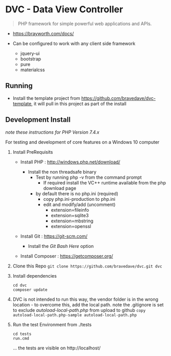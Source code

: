 # DVC - Data View Controller
> PHP framework for simple powerful web applications and APIs.

* https://brayworth.com/docs/

* Can be configured to work with any client side framework
  * jquery-ui
  * bootstrap
  * pure
  * materialcss

## Running
* Install the template project from https://github.com/bravedave/dvc-template, it will pull in this project as part of the install


## Development Install
  _note these instructions for PHP Version 7.4.x_

For testing and development of core features on a Windows 10 computer
1. Install PreRequisits
   * Install PHP : http://windows.php.net/download/
     * Install the non threadsafe binary
       * Test by running php -v from the command prompt
         * If required install the VC++ runtime available from the php download page
       * by default there is no php.ini (required)
         * copy php.ini-production to php.ini
         * edit and modify/add (uncomment)
           * extension=fileinfo
           * extension=sqlite3
           * extension=mbstring
           * extension=openssl

   * Install Git : https://git-scm.com/
     * Install the *Git Bash Here* option
   * Install Composer : https://getcomposer.org/

2. Clone this Repo
   ```git clone https://github.com/bravedave/dvc.git dvc```

2. Install dependencies
   ```
   cd dvc
   composer update
   ```

1. DVC is not intended to run this way, the vendor folder is in the wrong location - to overcome this, add the local path. note the .gitignore is set to exclude _autoload-local-path.php_ from upload to github
   ```copy autoload-local-path.php-sample autoload-local-path.php```

3. Run the test Environment from ./tests
   ```
   cd tests
   run.cmd
   ```

   ... the tests are visible on http://localhost/
